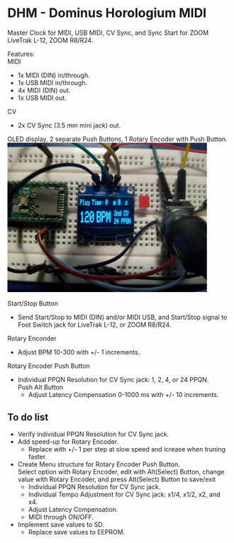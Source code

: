# DHM - Dominus Horologium MIDI
Master Clock for MIDI, USB MIDI, CV Sync, and Sync Start for ZOOM LiveTrak L-12, ZOOM R8/R24.

Features:<br/>
MIDI 
 - 1x MIDI (DIN) in/through.
 - 1x USB MIDI in/through.
 - 4x MIDI (DIN) out.
 - 1x USB MIDI out.

CV
 - 2x CV Sync (3.5 mm mini jack) out.
 
OLED display, 2 separate Push Buttons, 1 Rotary Encoder with Push Button.<br/>
<img src="https://github.com/CrowStudio/DHM/blob/main/media/Main_screen.jpg" alt="breadboard prototype" width="450">

Start/Stop Button
 - Send Start/Stop to MIDI (DIN) and/or MIDI USB, and Start/Stop signal to Foot Switch jack for LiveTrak L-12, or ZOOM R8/R24.

Rotary Enconder
 - Adjust BPM 10-300 with +/- 1 increments.<br/>

Rotary Encoder Push Button
 - Individual PPQN Resolution for CV Sync jack: 1, 2, 4, or 24 PPQN.<br/>
   Push Alt Button
   - Adjust Latency Compensation 0-1000 ms with +/- 10 increments.

## To do list
- Verify individual PPQN Resolution for CV Sync jack.
- Add speed-up for Rotary Encoder.
  - Replace with +/- 1 per step at slow speed and icrease when truning faster.
- Create Menu structure for Rotary Encoder Push Button.<br/>
  Select option with Rotary Encoder, edit with Alt(Select) Button, change value with Rotary Encoder, and press Alt(Select) Button to save/exit
  - Individual PPQN Resolution for CV Sync jack.
  - Individual Tempo Adjustment for CV Sync jack: x1/4, x1/2, x2, and x4.
  - Adjust Latency Compensation.
  - MIDI through ON/OFF.
- Implement save values to SD.
  - Replace save values to EEPROM. 
